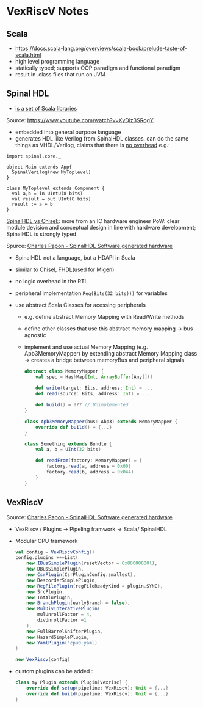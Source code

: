 
# VexRiscV Notes

## Scala

- <https://docs.scala-lang.org/overviews/scala-book/prelude-taste-of-scala.html>
- high level programming language
- statically typed; supports OOP paradigm and functional paradigm
- result in .class files that run on JVM

## Spinal HDL

- [is a set of Scala libraries](https://index.scala-lang.org/spinalhdl/spinalhdl/spinalhdl-core/1.2.1)

Source: <https://www.youtube.com/watch?v=XyDiz3SRogY>
- embedded into general purpose language
- generates HDL like Verilog from SpinalHDL classes, can do the same things as VHDL/Verilog, claims that there is [no overhead](https://spinalhdl.github.io/SpinalDoc-RTD/SpinalHDL/About%20SpinalHDL/faq.html)
e.g.:

```none
import spinal.core._

object Main extends App{
  SpinalVerilog(new MyToplevel)
}

class MyToplevel extends Component {
  val a,b = in UIntU(8 bits)
  val result = out UInt(8 bits)
  result := a + b
}
```

[SpinalHDL vs Chisel:](https://github.com/SpinalHDL/SpinalHDL/issues/202): more from an IC hardware engineer PoW: clear module devision and conceptual design in line with hardware development; SpinalHDL is strongly typed

Spurce: [Charles Papon - SpinalHDL Software generated hardware](https://www.youtube.com/watch?v=Ee7mQDVSHW8)

- SpinalHDL not a language, but a HDAPI in Scala
- similar to Chisel, FHDL(used for Migen)
- no logic overhead in the RTL

- peripheral implementation:`Req(Bits(32 bits)))` for variables
- use abstract Scala Classes for acessing peripherals
  - e.g. define abstract Memory Mapping with Read/Write methods
  - define other classes that use this abstract memory mapping -> bus agnostic
  - implement and use actual Memory Mapping (e.g. Apb3MemoryMapper) by extending abstract Memory Mapping class
  -> creates a bridge between memoryBus and peripheral signals

    ```Scala
    abstract class MemoryMapper {
        val spec = HashMap[Int, ArrayBuffer[Any]]()
        
        def write(target: Bits, address: Int) = ...
        def read(source: Bits, address: Int) = ...

        def build() = ??? // Unimplemented
    }

    class Apb3MemoryMapper(bus: Abp3) extends MemoryMapper {
        override def build() = {...}
    }

    class Something extends Bundle {
        val a, b = UInt(32 bits)

        def readFrom(factory: MemoryMapper) = {
            factory.read(a, address = 0x00)
            factory.read(b, address = 0x044)
        }
    }
    ```

## VexRiscV

Source: [Charles Papon - SpinalHDL Software generated hardware](https://www.youtube.com/watch?v=Ee7mQDVSHW8)
- VexRiscv / Plugins -> Pipeling framwork -> Scala/ SpinalHDL
- Modular CPU framework

    ```Scala
    val config = VexRiscvConfig()
    config.plugins ++=List(
        new IBusSimplePlugin(resetVector = 0x80000000l),
        new DBusSimplePlugin,
        new CsrPlugin(CsrPluginConfig.smallest),
        new DescorderSimplePlugin,
        new RegFilePlugin(regFileReadyKind = plugin.SYNC),
        new SrcPlugin,
        new IntAluPlugin,
        new BranchPlugin(earlyBranch = false),
        new MulDivInterativePlugin(
            mulUnrollFactor = 4,
            divUnrollFactor =1
        ),
        new FullBarrelShifterPlugin,
        new HazardSimplePlugin,
        new YamlPlugin("cpu0.yaml)
    )

    new VexRiscv(config)
    ```

- custom plugins can be added :

  ```Scala
  class my Plugin extends Plugin[Vexrisc] {
      override def setup(pipeline: VexRiscv): Unit = {...}
      override def build(pipeline: VexRiscv): Unit = {...}
  }
  ```
